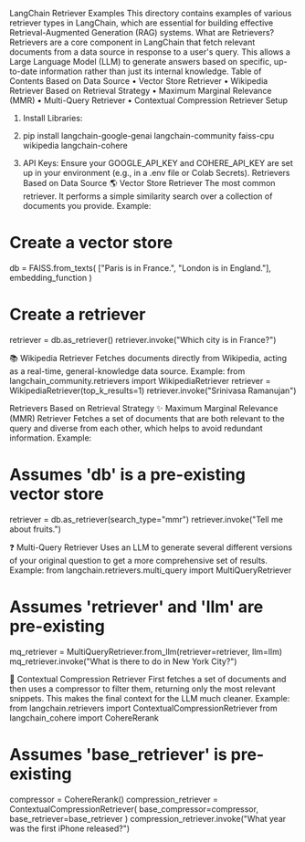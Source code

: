 LangChain Retriever Examples
This directory contains examples of various retriever types in LangChain, which are essential for building effective Retrieval-Augmented Generation (RAG) systems.
What are Retrievers?
Retrievers are a core component in LangChain that fetch relevant documents from a data source in response to a user's query. This allows a Large Language Model (LLM) to generate answers based on specific, up-to-date information rather than just its internal knowledge.
Table of Contents
Based on Data Source
•	Vector Store Retriever
•	Wikipedia Retriever
Based on Retrieval Strategy
•	Maximum Marginal Relevance (MMR)
•	Multi-Query Retriever
•	Contextual Compression Retriever
Setup
1.	Install Libraries:
2.	pip install langchain-google-genai langchain-community faiss-cpu wikipedia langchain-cohere

3.	API Keys: Ensure your GOOGLE_API_KEY and COHERE_API_KEY are set up in your environment (e.g., in a .env file or Colab Secrets).
Retrievers Based on Data Source
🌎 Vector Store Retriever
The most common retriever. It performs a simple similarity search over a collection of documents you provide.
Example:
# Create a vector store
db = FAISS.from_texts(
    ["Paris is in France.", "London is in England."],
    embedding_function
)
# Create a retriever
retriever = db.as_retriever()
retriever.invoke("Which city is in France?")

📚 Wikipedia Retriever
Fetches documents directly from Wikipedia, acting as a real-time, general-knowledge data source.
Example:
from langchain_community.retrievers import WikipediaRetriever
retriever = WikipediaRetriever(top_k_results=1)
retriever.invoke("Srinivasa Ramanujan")

Retrievers Based on Retrieval Strategy
✨ Maximum Marginal Relevance (MMR) Retriever
Fetches a set of documents that are both relevant to the query and diverse from each other, which helps to avoid redundant information.
Example:
# Assumes 'db' is a pre-existing vector store
retriever = db.as_retriever(search_type="mmr")
retriever.invoke("Tell me about fruits.")

❓ Multi-Query Retriever
Uses an LLM to generate several different versions of your original question to get a more comprehensive set of results.
Example:
from langchain.retrievers.multi_query import MultiQueryRetriever
# Assumes 'retriever' and 'llm' are pre-existing
mq_retriever = MultiQueryRetriever.from_llm(retriever=retriever, llm=llm)
mq_retriever.invoke("What is there to do in New York City?")

🎯 Contextual Compression Retriever
First fetches a set of documents and then uses a compressor to filter them, returning only the most relevant snippets. This makes the final context for the LLM much cleaner.
Example:
from langchain.retrievers import ContextualCompressionRetriever
from langchain_cohere import CohereRerank

# Assumes 'base_retriever' is pre-existing
compressor = CohereRerank()
compression_retriever = ContextualCompressionRetriever(
    base_compressor=compressor, base_retriever=base_retriever
)
compression_retriever.invoke("What year was the first iPhone released?")

